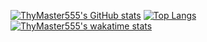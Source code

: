 [![ThyMaster555's GitHub stats](https://github-readme-stats.vercel.app/api?username=mastertar&count_private=true&show_icons=true&theme=gotham)](https://github.com/mastertar/github-readme-stats)
[![Top Langs](https://github-readme-stats.vercel.app/api/top-langs/?username=mastertar&langs_count=10&layout=compact&theme=gotham)](https://github.com/mastertar/github-readme-stats)
[![ThyMaster555's wakatime stats](https://github-readme-stats.vercel.app/api/wakatime?username=mastertar)](https://github.com/mastertar/github-readme-stats)
